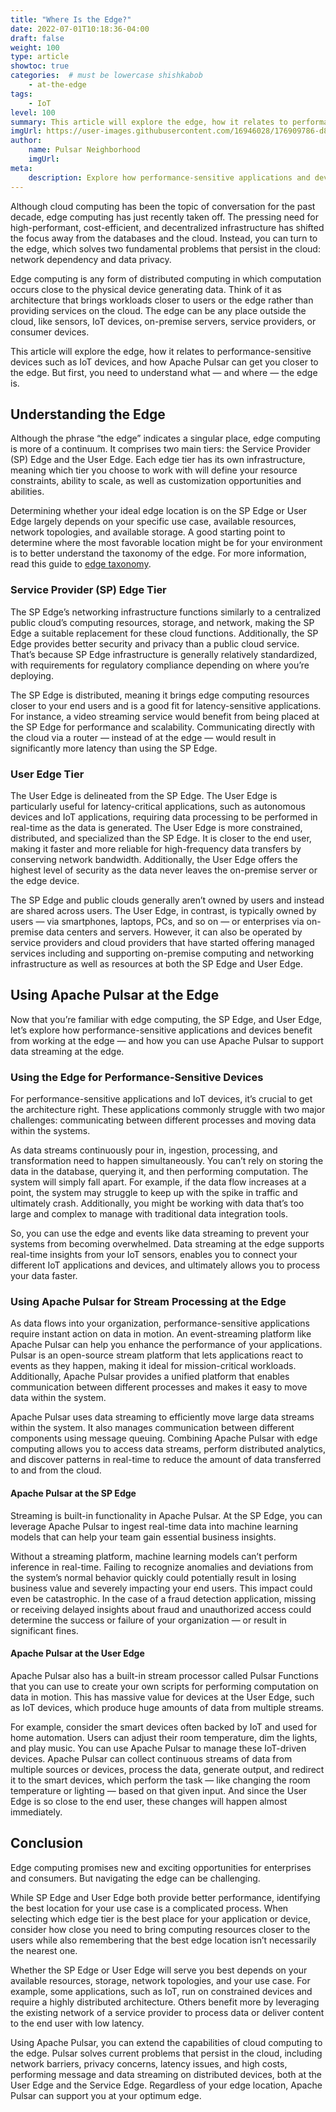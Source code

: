 ```yaml
---
title: "Where Is the Edge?"
date: 2022-07-01T10:18:36-04:00
draft: false
weight: 100
type: article
showtoc: true
categories:  # must be lowercase shishkabob
    - at-the-edge
tags:
    - IoT
level: 100
summary: This article will explore the edge, how it relates to performance-sensitive devices such as IoT devices, and how Apache Pulsar can get you closer to the edge. But first, you need to understand what — and where — the edge is.
imgUrl: https://user-images.githubusercontent.com/16946028/176909786-d8966dcf-bd83-4236-83bc-64a568eb6b2e.png
author:
    name: Pulsar Neighborhood
    imgUrl:
meta:
    description: Explore how performance-sensitive applications and devices benefit from the edge, and how you can use Apache Pulsar to support data streaming at the edge.
---
```


Although cloud computing has been the topic of conversation for the past decade, edge computing has just recently taken off. The pressing need for high-performant, cost-efficient, and decentralized infrastructure has shifted the focus away from the databases and the cloud. Instead, you can turn to the edge, which solves two fundamental problems that persist in the cloud: network dependency and data privacy.

Edge computing is any form of distributed computing in which computation occurs close to the physical device generating data. Think of it as architecture that brings workloads closer to users or the edge rather than providing services on the cloud. The edge can be any place outside the cloud, like sensors, IoT devices, on-premise servers, service providers, or consumer devices.

This article will explore the edge, how it relates to performance-sensitive devices such as IoT devices, and how Apache Pulsar can get you closer to the edge. But first, you need to understand what — and where — the edge is.

## Understanding the Edge

Although the phrase “the edge” indicates a singular place, edge computing is more of a continuum. It comprises two main tiers: the Service Provider (SP) Edge and the User Edge. Each edge tier has its own infrastructure, meaning which tier you choose to work with will define your resource constraints, ability to scale, as well as customization opportunities and abilities.

Determining whether your ideal edge location is on the SP Edge or User Edge largely depends on your specific use case, available resources, network topologies, and available storage. A good starting point to determine where the most favorable location might be for your environment is to better understand the taxonomy of the edge. For more information, read this guide to [edge taxonomy](https://www.lfedge.org/wp-content/uploads/2020/07/LFedge_Whitepaper.pdf).

### Service Provider (SP) Edge Tier

The SP Edge’s networking infrastructure functions similarly to a centralized public cloud’s computing resources, storage, and network, making the SP Edge a suitable replacement for these cloud functions. Additionally, the SP Edge provides better security and privacy than a public cloud service. That’s because SP Edge infrastructure is generally relatively standardized, with requirements for regulatory compliance depending on where you’re deploying.

The SP Edge is distributed, meaning it brings edge computing resources closer to your end users and is a good fit for latency-sensitive applications. For instance, a video streaming service would benefit from being placed at the SP Edge for performance and scalability. Communicating directly with the cloud via a router — instead of at the edge — would result in significantly more latency than using the SP Edge.

### User Edge Tier

The User Edge is delineated from the SP Edge. The User Edge is particularly useful for latency-critical applications, such as autonomous devices and IoT applications, requiring data processing to be performed in real-time as the data is generated. The User Edge is more constrained, distributed, and specialized than the SP Edge. It is closer to the end user, making it faster and more reliable for high-frequency data transfers by conserving network bandwidth. Additionally, the User Edge offers the highest level of security as the data never leaves the on-premise server or the edge device.

The SP Edge and public clouds generally aren’t owned by users and instead are shared across users. The User Edge, in contrast, is typically owned by users — via smartphones, laptops, PCs, and so on — or enterprises via on-premise data centers and servers. However, it can also be operated by service providers and cloud providers that have started offering managed services including and supporting on-premise computing and networking infrastructure as well as resources at both the SP Edge and User Edge.

## Using Apache Pulsar at the Edge

Now that you’re familiar with edge computing, the SP Edge, and User Edge, let’s explore how performance-sensitive applications and devices benefit from working at the edge — and how you can use Apache Pulsar to support data streaming at the edge.

### Using the Edge for Performance-Sensitive Devices

For performance-sensitive applications and IoT devices, it’s crucial to get the architecture right. These applications commonly struggle with two major challenges: communicating between different processes and moving data within the systems.

As data streams continuously pour in, ingestion, processing, and transformation need to happen simultaneously. You can’t rely on storing the data in the database, querying it, and then performing computation. The system will simply fall apart. For example, if the data flow increases at a point, the system may struggle to keep up with the spike in traffic and ultimately crash. Additionally, you might be working with data that’s too large and complex to manage with traditional data integration tools.

So, you can use the edge and events like data streaming to prevent your systems from becoming overwhelmed. Data streaming at the edge supports real-time insights from your IoT sensors, enables you to connect your different IoT applications and devices, and ultimately allows you to process your data faster.

### Using Apache Pulsar for Stream Processing at the Edge

As data flows into your organization, performance-sensitive applications require instant action on data in motion. An event-streaming platform like Apache Pulsar can help you enhance the performance of your applications. Pulsar is an open-source stream platform that lets applications react to events as they happen, making it ideal for mission-critical workloads. Additionally, Apache Pulsar provides a unified platform that enables communication between different processes and makes it easy to move data within the system.

Apache Pulsar uses data streaming to efficiently move large data streams within the system. It also manages communication between different components using message queuing. Combining Apache Pulsar with edge computing allows you to access data streams, perform distributed analytics, and discover patterns in real-time to reduce the amount of data transferred to and from the cloud.

#### Apache Pulsar at the SP Edge

Streaming is built-in functionality in Apache Pulsar. At the SP Edge, you can leverage Apache Pulsar to ingest real-time data into machine learning models that can help your team gain essential business insights.

Without a streaming platform, machine learning models can’t perform inference in real-time. Failing to recognize anomalies and deviations from the system’s normal behavior quickly could potentially result in losing business value and severely impacting your end users. This impact could even be catastrophic. In the case of a fraud detection application, missing or receiving delayed insights about fraud and unauthorized access could determine the success or failure of your organization — or result in significant fines.

#### Apache Pulsar at the User Edge

Apache Pulsar also has a built-in stream processor called Pulsar Functions that you can use to create your own scripts for performing computation on data in motion. This has massive value for devices at the User Edge, such as IoT devices, which produce huge amounts of data from multiple streams.

For example, consider the smart devices often backed by IoT and used for home automation. Users can adjust their room temperature, dim the lights, and play music. You can use Apache Pulsar to manage these IoT-driven devices. Apache Pulsar can collect continuous streams of data from multiple sources or devices, process the data, generate output, and redirect it to the smart devices, which perform the task — like changing the room temperature or lighting — based on that given input. And since the User Edge is so close to the end user, these changes will happen almost immediately.

## Conclusion

Edge computing promises new and exciting opportunities for enterprises and consumers. But navigating the edge can be challenging.

While SP Edge and User Edge both provide better performance, identifying the best location for your use case is a complicated process. When selecting which edge tier is the best place for your application or device, consider how close you need to bring computing resources closer to the users while also remembering that the best edge location isn’t necessarily the nearest one.

Whether the SP Edge or User Edge will serve you best depends on your available resources, storage, network topologies, and your use case. For example, some applications, such as IoT, run on constrained devices and require a highly distributed architecture. Others benefit more by leveraging the existing network of a service provider to process data or deliver content to the end user with low latency.

Using Apache Pulsar, you can extend the capabilities of cloud computing to the edge. Pulsar solves current problems that persist in the cloud, including network barriers, privacy concerns, latency issues, and high costs, performing message and data streaming on distributed devices, both at the User Edge and the Service Edge. Regardless of your edge location, Apache Pulsar can support you at your optimum edge.
